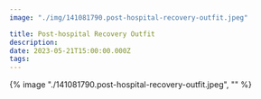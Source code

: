 ```yaml
---
image: "./img/141081790.post-hospital-recovery-outfit.jpeg"

title: Post-hospital Recovery Outfit
description: 
date: 2023-05-21T15:00:00.000Z
tags: 
---
```

{% image "./141081790.post-hospital-recovery-outfit.jpeg", "" %}
